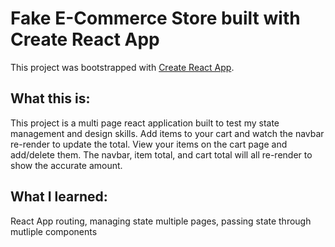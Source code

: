 # Fake E-Commerce Store built with Create React App

This project was bootstrapped with [Create React App](https://github.com/facebook/create-react-app).

## What this is:

This project is a multi page react application built to test my state management and design skills.
Add items to your cart and watch the navbar re-render to update the total. View your items on the cart page and add/delete them. The navbar, item total, and cart total will all re-render to show the accurate amount.

## What I learned:

React App routing, managing state multiple pages, passing state through mutliple components
